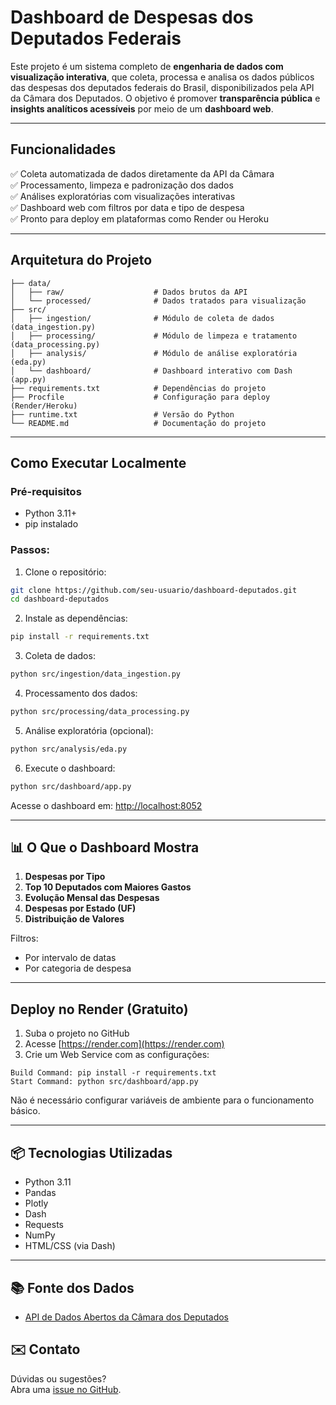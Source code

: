# Dashboard de Despesas dos Deputados Federais

Este projeto é um sistema completo de **engenharia de dados com visualização interativa**, que coleta, processa e analisa os dados públicos das despesas dos deputados federais do Brasil, disponibilizados pela API da Câmara dos Deputados. O objetivo é promover **transparência pública** e **insights analíticos acessíveis** por meio de um **dashboard web**.

---

## Funcionalidades

✅ Coleta automatizada de dados diretamente da API da Câmara  
✅ Processamento, limpeza e padronização dos dados  
✅ Análises exploratórias com visualizações interativas  
✅ Dashboard web com filtros por data e tipo de despesa  
✅ Pronto para deploy em plataformas como Render ou Heroku  

---

##  Arquitetura do Projeto

```
├── data/
│   ├── raw/                    # Dados brutos da API
│   └── processed/              # Dados tratados para visualização
├── src/
│   ├── ingestion/              # Módulo de coleta de dados (data_ingestion.py)
│   ├── processing/             # Módulo de limpeza e tratamento (data_processing.py)
│   ├── analysis/               # Módulo de análise exploratória (eda.py)
│   └── dashboard/              # Dashboard interativo com Dash (app.py)
├── requirements.txt            # Dependências do projeto
├── Procfile                    # Configuração para deploy (Render/Heroku)
├── runtime.txt                 # Versão do Python
└── README.md                   # Documentação do projeto
```

---

##  Como Executar Localmente

### Pré-requisitos
- Python 3.11+
- pip instalado

### Passos:

1. Clone o repositório:
```bash
git clone https://github.com/seu-usuario/dashboard-deputados.git
cd dashboard-deputados
```

2. Instale as dependências:
```bash
pip install -r requirements.txt
```

3. Coleta de dados:
```bash
python src/ingestion/data_ingestion.py
```

4. Processamento dos dados:
```bash
python src/processing/data_processing.py
```

5. Análise exploratória (opcional):
```bash
python src/analysis/eda.py
```

6. Execute o dashboard:
```bash
python src/dashboard/app.py
```

Acesse o dashboard em: [http://localhost:8052](http://localhost:8052)

---

## 📊 O Que o Dashboard Mostra

1. **Despesas por Tipo**  
2. **Top 10 Deputados com Maiores Gastos**  
3. **Evolução Mensal das Despesas**  
4. **Despesas por Estado (UF)**  
5. **Distribuição de Valores**

Filtros:
- Por intervalo de datas
- Por categoria de despesa

---

## Deploy no Render (Gratuito)

1. Suba o projeto no GitHub  
2. Acesse [https://render.com](https://render.com)  
3. Crie um Web Service com as configurações:

```
Build Command: pip install -r requirements.txt
Start Command: python src/dashboard/app.py
```

Não é necessário configurar variáveis de ambiente para o funcionamento básico.

---

## 📦 Tecnologias Utilizadas

- Python 3.11  
- Pandas  
- Plotly  
- Dash  
- Requests  
- NumPy  
- HTML/CSS (via Dash)

---

## 📚 Fonte dos Dados

- [API de Dados Abertos da Câmara dos Deputados](https://dadosabertos.camara.leg.br/swagger/api.html)



## ✉️ Contato

Dúvidas ou sugestões?  
Abra uma [issue no GitHub](https://github.com/seu-usuario/dashboard-deputados/issues).
